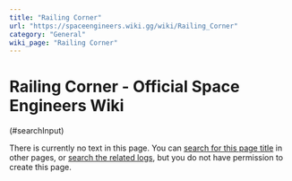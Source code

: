 ```yaml
---
title: "Railing Corner"
url: "https://spaceengineers.wiki.gg/wiki/Railing_Corner"
category: "General"
wiki_page: "Railing Corner"
---
```


# Railing Corner - Official Space Engineers Wiki

(#searchInput)

There is currently no text in this page. You can [search for this page title](https://spaceengineers.wiki.gg/wiki/Special:Search/Railing_Corner "Special:Search/Railing Corner") in other pages, or [search the related logs](https://spaceengineers.wiki.gg/wiki/Special:Log?page=Railing_Corner), but you do not have permission to create this page.